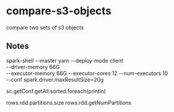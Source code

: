 # compare-s3-objects
compare two sets of s3 objects



## Notes

spark-shell --master yarn --deploy-mode client \
    --driver-memory 66G \
    --executor-memory 66G --executor-cores 12 --num-executors 10 \
    --conf spark.driver.maxResultSize=20g

sc.getConf.getAll.sorted.foreach(println)

rows.rdd.partitions.size
rows.rdd.getNumPartitions
